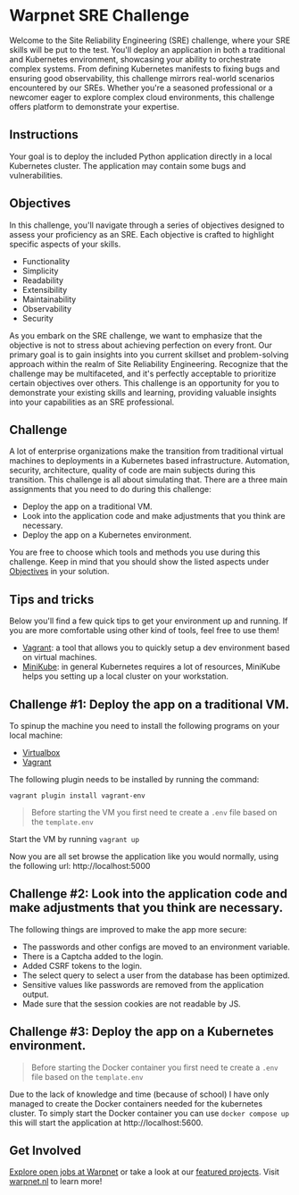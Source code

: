 # Warpnet SRE Challenge

Welcome to the Site Reliability Engineering (SRE) challenge, where your SRE skills will be put to the test. You'll
deploy an application in both a traditional and Kubernetes environment, showcasing your ability to orchestrate complex
systems. From defining Kubernetes manifests to fixing bugs and ensuring good observability, this challenge mirrors
real-world scenarios encountered by our SREs. Whether you're a seasoned professional or a newcomer eager to explore
complex cloud environments, this challenge offers platform to demonstrate your expertise.

## Instructions

Your goal is to deploy the included Python application directly in a local Kubernetes cluster. The application may
contain some bugs and vulnerabilities.

## Objectives

In this challenge, you'll navigate through a series of objectives designed to assess your proficiency as an SRE. Each
objective is crafted to highlight specific aspects of your skills.

- Functionality
- Simplicity
- Readability
- Extensibility
- Maintainability
- Observability
- Security

As you embark on the SRE challenge, we want to emphasize that the objective is not to stress about achieving perfection
on every front. Our primary goal is to gain insights into you current skillset and problem-solving approach within the
realm of Site Reliability Engineering. Recognize that the challenge may be multifaceted, and it's perfectly acceptable
to prioritize certain objectives over others. This challenge is an opportunity for you to demonstrate your existing
skills and learning, providing valuable insights into your capabilities as an SRE professional.

## Challenge

A lot of enterprise organizations make the transition from traditional virtual machines to deployments in a Kubernetes
based infrastructure.
Automation, security, architecture, quality of code are main subjects during this transition. This challenge is all
about simulating that. There are a three main assignments that you need to do during this challenge:

- Deploy the app on a traditional VM.
- Look into the application code and make adjustments that you think are necessary.
- Deploy the app on a Kubernetes environment.

You are free to choose which tools and methods you use during this challenge. Keep in mind that you should show the
listed aspects under [Objectives](#objectives) in your solution.

## Tips and tricks

Below you'll find a few quick tips to get your environment up and running. If you are more comfortable using other kind
of tools, feel free to use them!

- [Vagrant](https://www.vagrantup.com/): a tool that allows you to quickly setup a dev environment based on virtual
  machines.
- [MiniKube](https://minikube.sigs.k8s.io/docs/): in general Kubernetes requires a lot of resources, MiniKube helps you
  setting up a local cluster on your workstation.

## Challenge #1: Deploy the app on a traditional VM.

To spinup the machine you need to install the following programs on your local machine:

- [Virtualbox](https://www.virtualbox.org/wiki/Downloads)
- [Vagrant](https://developer.hashicorp.com/vagrant/install?product_intent=vagrant)

The following plugin needs to be installed by running the command:

`vagrant plugin install vagrant-env`

>Before starting the VM you first need te create a `.env` file based on the `template.env`

Start the VM by running `vagrant up`

Now you are all set browse the application like you would normally, using the following url: http://localhost:5000

## Challenge #2: Look into the application code and make adjustments that you think are necessary.

The following things are improved to make the app more secure:

- The passwords and other configs are moved to an environment variable.
- There is a Captcha added to the login.
- Added CSRF tokens to the login.
- The select query to select a user from the database has been optimized.
- Sensitive values like passwords are removed from the application output.
- Made sure that the session cookies are not readable by JS.

## Challenge #3: Deploy the app on a Kubernetes environment.

>Before starting the Docker container you first need te create a `.env` file based on the `template.env`
> 
Due to the lack of knowledge and time (because of school) I have only managed to create the Docker containers needed for
the kubernetes cluster. To simply start the Docker container you can use `docker compose up` this will start the
application at http://localhost:5600.

## Get Involved

[Explore open jobs at Warpnet](https://warpnet.nl/jobs/) or take a look at
our [featured projects](https://github.com/warpnet). Visit [warpnet.nl](https://warpnet.nl/) to learn more!
